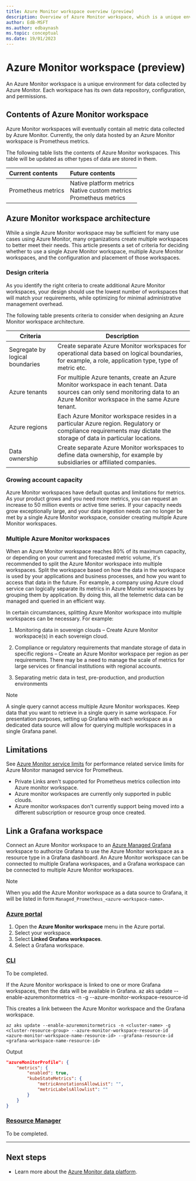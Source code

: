 ```yaml
---
title: Azure Monitor workspace overview (preview)
description: Overview of Azure Monitor workspace, which is a unique environment for data collected by Azure Monitor.
author: EdB-MSFT
ms.author: edbaynash 
ms.topic: conceptual
ms.date: 19/01/2023
---
```


# Azure Monitor workspace (preview)
An Azure Monitor workspace is a unique environment for data collected by Azure Monitor. Each workspace has its own data repository, configuration, and permissions.


## Contents of Azure Monitor workspace
Azure Monitor workspaces will eventually contain all metric data collected by Azure Monitor. Currently, the only data hosted by an Azure Monitor workspace is Prometheus metrics.

The following table lists the contents of Azure Monitor workspaces. This table will be updated as other types of data are stored in them.

| Current contents | Future contents |
|:---|:---|
| Prometheus metrics | Native platform metrics<br>Native custom metrics<br>Prometheus metrics |


## Azure Monitor workspace architecture 

While a single Azure Monitor workspace may be sufficient for many use cases using Azure Monitor, many organizations create multiple workspaces to better meet their needs. This article presents a set of criteria for deciding whether to use a single Azure Monitor workspace, multiple Azure Monitor workspaces, and the configuration and placement of those workspaces. 

### Design criteria 

As you identify the right criteria to create additional Azure Monitor workspaces, your design should use the lowest number of workspaces that will match your requirements, while optimizing for minimal administrative management overhead. 

The following table presents criteria to consider when designing an Azure Monitor workspace architecture.  

|Criteria|Description|
|---|---|
|Segregate by logical boundaries |Create separate Azure Monitor workspaces for operational data based on logical boundaries, for example, a role, application type, type of metric etc.|
|Azure tenants | For multiple Azure tenants, create an Azure Monitor workspace in each tenant. Data sources can only send monitoring data to an Azure Monitor workspace in the same Azure tenant. |
|Azure regions |Each Azure Monitor workspace resides in a particular Azure region. Regulatory or compliance requirements may dictate the storage of data in particular locations. |
|Data ownership |Create separate Azure Monitor workspaces to define data ownership, for example by subsidiaries or affiliated companies.| 

### Growing account capacity  

Azure Monitor workspaces have default quotas and limitations for metrics. As your product grows and you need more metrics, you can request an increase to 50 million events or active time series. If your capacity needs grow exceptionally large, and your data ingestion needs can no longer be met by a single Azure Monitor workspace, consider creating multiple Azure Monitor workspaces. 

### Multiple Azure Monitor workspaces  

When an Azure Monitor workspace reaches 80% of its maximum capacity, or depending on your current and forecasted metric volume, it's recommended to split the Azure Monitor workspace into multiple workspaces. Split the workspace based on how the data in the workspace is used by your applications and business processes,  and how you want to access that data in the future.  For example, a company using Azure cloud service can logically separate its metrics in Azure Monitor workspaces by grouping them by application. By doing this, all the telemetric data can be managed and queried in an efficient way. 

In certain circumstances, splitting Azure Monitor workspace into multiple workspaces can be necessary. For example: 
1. Monitoring data in sovereign clouds – Create Azure Monitor workspace(s) in each sovereign cloud.  

1. Compliance or regulatory requirements that mandate storage of data in specific regions – Create an Azure Monitor workspace per region as per requirements. There may be a need to manage the scale of metrics for large services or financial institutions with regional accounts. 
1. Separating metric data in test, pre-production, and production environments 

>[!Note] 
> A single query cannot access multiple Azure Monitor workspaces. Keep data that you want to retrieve in a single query in same workspace. For presentation purposes, setting up Grafana with each workspace as a dedicated data source will allow for querying multiple workspaces in a single Grafana panel. 


## Limitations
See [Azure Monitor service limits](../service-limits.md#prometheus-metrics) for performance related service limits for Azure Monitor managed service for Prometheus.
- Private Links aren't supported for Prometheus metrics collection into Azure monitor workspace.
- Azure monitor workspaces are currently only supported in public clouds.
- Azure monitor workspaces don't currently support being moved into a different subscription or resource group once created.



## Link a Grafana workspace
Connect an Azure Monitor workspace to an [Azure Managed Grafana](../../managed-grafana/overview.md) workspace to authorize Grafana to use the Azure Monitor workspace as a resource type in a Grafana dashboard. An Azure Monitor workspace can be connected to multiple Grafana workspaces, and a Grafana workspace can be connected to multiple Azure Monitor workspaces.

> [!NOTE]
> When you add the Azure Monitor workspace as a data source to Grafana, it will be listed in form `Managed_Prometheus_<azure-workspace-name>`.

### [Azure portal](#tab/azure-portal)

1. Open the **Azure Monitor workspace** menu in the Azure portal.
2. Select your workspace.
3. Select **Linked Grafana workspaces**.
4. Select a Grafana workspace.

### [CLI](#tab/cli)
To be completed.

If the Azure Monitor workspace is linked to one or more Grafana workspaces, then the data will be available in Grafana.
az aks update --enable-azuremonitormetrics -n <cluster-name> -g <cluster-resource-group> --azure-monitor-workspace-resource-id <workspace-name-resource-id>

This creates a link between the Azure Monitor workspace and the Grafana workspace.
```azurecli
az aks update --enable-azuremonitormetrics -n <cluster-name> -g <cluster-resource-group> --azure-monitor-workspace-resource-id 
<azure-monitor-workspace-name-resource-id> --grafana-resource-id  <grafana-workspace-name-resource-id>
```
Output
```JSON
"azureMonitorProfile": {
    "metrics": {
        "enabled": true,
        "kubeStateMetrics": {
            "metricAnnotationsAllowList": "",
            "metricLabelsAllowlist": ""
        }
    }
}
```


### [Resource Manager](#tab/resource-manager)
To be completed.

---


## Next steps

- Learn more about the [Azure Monitor data platform](../data-platform.md).
